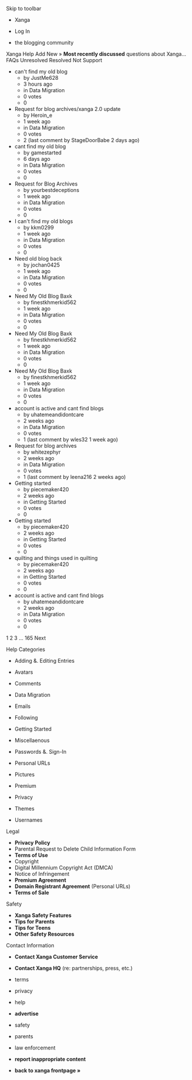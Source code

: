 Skip to toolbar

*   Xanga

*   Log In

*   the blogging community

Xanga Help Add New » **Most recently discussed** questions about Xanga… FAQs Unresolved Resolved Not Support

*   can't find my old blog
    *   by JustMe628
    *   3 hours ago
    *   in Data Migration
    *   0 votes
    *   0
*   Request for blog archives/xanga 2.0 update
    *   by Heroin\_e
    *   1 week ago
    *   in Data Migration
    *   0 votes
    *   2 (last comment by StageDoorBabe 2 days ago)
*   cant find my old blog
    *   by gamestarted
    *   6 days ago
    *   in Data Migration
    *   0 votes
    *   0
*   Request for Blog Archives
    *   by yourbestdeceptions
    *   1 week ago
    *   in Data Migration
    *   0 votes
    *   0
*   I can't find my old blogs
    *   by kkm0299
    *   1 week ago
    *   in Data Migration
    *   0 votes
    *   0
*   Need old blog back
    *   by jochan0425
    *   1 week ago
    *   in Data Migration
    *   0 votes
    *   0
*   Need My Old Blog Baxk
    *   by finestkhmerkid562
    *   1 week ago
    *   in Data Migration
    *   0 votes
    *   0
*   Need My Old Blog Baxk
    *   by finestkhmerkid562
    *   1 week ago
    *   in Data Migration
    *   0 votes
    *   0
*   Need My Old Blog Baxk
    *   by finestkhmerkid562
    *   1 week ago
    *   in Data Migration
    *   0 votes
    *   0
*   account is active and cant find blogs
    *   by uhatemeandidontcare
    *   2 weeks ago
    *   in Data Migration
    *   0 votes
    *   1 (last comment by wles32 1 week ago)
*   Request for blog archives
    *   by whitezephyr
    *   2 weeks ago
    *   in Data Migration
    *   0 votes
    *   1 (last comment by leena216 2 weeks ago)
*   Getting started
    *   by piecemaker420
    *   2 weeks ago
    *   in Getting Started
    *   0 votes
    *   0
*   Getting started
    *   by piecemaker420
    *   2 weeks ago
    *   in Getting Started
    *   0 votes
    *   0
*   quilting and things used in quilting
    *   by piecemaker420
    *   2 weeks ago
    *   in Getting Started
    *   0 votes
    *   0
*   account is active and cant find blogs
    *   by uhatemeandidontcare
    *   2 weeks ago
    *   in Data Migration
    *   0 votes
    *   0

1 2 3 ... 165 Next

Help Categories

*   Adding &. Editing Entries
*   Avatars
*   Comments
*   Data Migration
*   Emails
*   Following
*   Getting Started
*   Miscellaenous

*   Passwords &. Sign-In
*   Personal URLs
*   Pictures
*   Premium
*   Privacy
*   Themes
*   Usernames

Legal

*   **Privacy Policy**
*   Parental Request to Delete Child Information Form
*   **Terms of Use**
*   Copyright
*   Digital Millennium Copyright Act (DMCA)
*   Notice of Infringement
*   **Premium Agreement**
*   **Domain Registrant Agreement** (Personal URLs)
*   **Terms of Sale**

Safety

*   **Xanga Safety Features**
*   **Tips for Parents**
*   **Tips for Teens**
*   **Other Safety Resources**

Contact Information

*   **Contact Xanga Customer Service**
*   **Contact Xanga HQ** (re: partnerships, press, etc.)

*   terms
*   privacy
*   help
*   **advertise**

*   safety
*   parents
*   law enforcement
*   **report inappropriate content**

*   **back to xanga frontpage »**